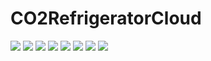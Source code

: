 CO2RefrigeratorCloud
====================

![](https://raw.githubusercontent.com/loslch/CO2RefrigeratorCloud/master/raw/screenshots/1.png)
![](https://raw.githubusercontent.com/loslch/CO2RefrigeratorCloud/master/raw/screenshots/2.png)
![](https://raw.githubusercontent.com/loslch/CO2RefrigeratorCloud/master/raw/screenshots/3.png)
![](https://raw.githubusercontent.com/loslch/CO2RefrigeratorCloud/master/raw/screenshots/4.png)
![](https://raw.githubusercontent.com/loslch/CO2RefrigeratorCloud/master/raw/screenshots/5.png)
![](https://raw.githubusercontent.com/loslch/CO2RefrigeratorCloud/master/raw/screenshots/6.png)
![](https://raw.githubusercontent.com/loslch/CO2RefrigeratorCloud/master/raw/screenshots/6-1.png)
![](https://raw.githubusercontent.com/loslch/CO2RefrigeratorCloud/master/raw/screenshots/7.png)
